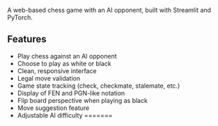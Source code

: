 A web-based chess game with an AI opponent, built with Streamlit and PyTorch.

## Features

- Play chess against an AI opponent
- Choose to play as white or black
- Clean, responsive interface
- Legal move validation
- Game state tracking (check, checkmate, stalemate, etc.)
- Display of FEN and PGN-like notation
- Flip board perspective when playing as black
- Move suggestion feature
- Adjustable AI difficulty
=======

